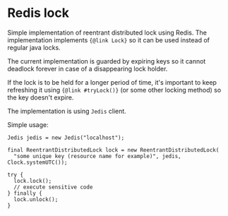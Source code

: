 # Redis lock 

Simple implementation of reentrant distributed lock using Redis.
The implementation implements `{@link Lock}` so it can be used instead of
regular java locks.

The current implementation is guarded by expiring keys so it cannot
deadlock forever in case of a disappearing lock holder.
 
If the lock is to be held for a longer period of time, it's important to keep
refreshing it using `{@link #tryLock()}` (or some other locking method) so the
key doesn't expire.

The implementation is using `Jedis` client.

Simple usage:
```
Jedis jedis = new Jedis("localhost");

final ReentrantDistributedLock lock = new ReentrantDistributedLock(
  "some unique key (resource name for example)", jedis, Clock.systemUTC());

try {
  lock.lock();
  // execute sensitive code
} finally {
  lock.unlock();
}
```
